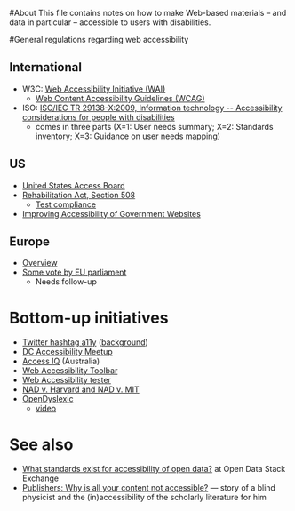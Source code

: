 #About
This file contains notes on how to make Web-based materials &ndash; and data in particular &ndash; accessible to users with disabilities.

#General regulations regarding web accessibility
## International 
* W3C: [Web Accessibility Initiative (WAI)](http://www.w3.org/WAI/)
  * [Web Content Accessibility Guidelines (WCAG)](http://www.w3.org/WAI/intro/wcag)
* ISO: [ISO/IEC TR 29138-X:2009, Information technology -- Accessibility considerations for people with disabilities](http://www.jtc1access.org/TR29138.htm)
  * comes in three parts (X=1: User needs summary; X=2: Standards inventory; X=3: Guidance on user needs mapping)

## US
* [United States Access Board](http://www.access-board.gov/)
* [Rehabilitation Act, Section 508](http://www.section508.gov/)
  * [Test compliance](http://www.pr.com/press-release/603922)
* [Improving Accessibility of Government Websites](https://www.whitehouse.gov/blog/2015/04/16/improving-accessibility-government-websites)

## Europe
* [Overview](http://ec.europa.eu/ipg/standards/accessibility/eu_policy/index_en.htm)
* [Some vote by EU parliament](http://www.europarl.europa.eu/news/en/news-room/content/20140220IPR36573/html/MEPs-vote-to-make-online-public-services-accessible-to-everyone)
  * Needs follow-up

# Bottom-up initiatives
* [Twitter hashtag a11y](https://twitter.com/search?q=a11y) ([background](http://a11ysoft.com/what-is-a11y/))
* [DC Accessibility Meetup](http://www.meetup.com/dc-Accessibility-Innovation-Meetup)
* [Access IQ](http://www.accessiq.org/) (Australia)
* [Web Accessibility Toolbar](http://www.paciellogroup.com/resources/wat/)
* [Web Accessibility tester](http://tenon.io/)
* [NAD v. Harvard and NAD v. MIT](http://creeclaw.org/online-content-lawsuit-harvard-mit/)
* [OpenDyslexic](http://opendyslexic.org/)
  * [video](https://www.youtube.com/watch?v=VLtYFcHx7ec)

# See also
* [What standards exist for accessibility of open data?](http://opendata.stackexchange.com/questions/4772/what-standards-exist-for-accessibility-of-open-data) at Open Data Stack Exchange
* [Publishers: Why is all your content not accessible?](http://www.digital-science.com/blog/guest/publishers-why-is-all-your-content-not-accessible/) &mdash; story of a blind physicist and the (in)accessibility of the scholarly literature for him
